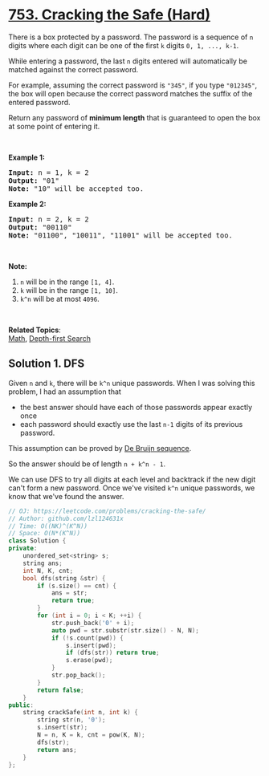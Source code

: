 # [753. Cracking the Safe (Hard)](https://leetcode.com/problems/cracking-the-safe/)

<p>There is a box protected by a password. The password is a sequence of&nbsp;<code>n</code> digits&nbsp;where each digit can be one of the first <code>k</code> digits <code>0, 1, ..., k-1</code>.</p>

<p>While entering a password,&nbsp;the last <code>n</code> digits entered will automatically be matched against the correct password.</p>

<p>For example, assuming the correct password is <code>"345"</code>,&nbsp;if you type <code>"012345"</code>, the box will open because the correct password matches the suffix of the entered password.</p>

<p>Return any password of <strong>minimum length</strong> that is guaranteed to open the box at some point of entering it.</p>

<p>&nbsp;</p>

<p><b>Example 1:</b></p>

<pre><b>Input:</b> n = 1, k = 2
<b>Output:</b> "01"
<b>Note:</b> "10" will be accepted too.
</pre>

<p><b>Example 2:</b></p>

<pre><b>Input:</b> n = 2, k = 2
<b>Output:</b> "00110"
<b>Note:</b> "01100", "10011", "11001" will be accepted too.
</pre>

<p>&nbsp;</p>

<p><b>Note:</b></p>

<ol>
	<li><code>n</code> will be in the range <code>[1, 4]</code>.</li>
	<li><code>k</code> will be in the range <code>[1, 10]</code>.</li>
	<li><code>k^n</code> will be at most <code>4096</code>.</li>
</ol>

<p>&nbsp;</p>


**Related Topics**:  
[Math](https://leetcode.com/tag/math/), [Depth-first Search](https://leetcode.com/tag/depth-first-search/)

## Solution 1. DFS

Given `n` and `k`, there will be `k^n` unique passwords. When I was solving this problem, I had an assumption that
* the best answer should have each of those passwords appear exactly once
* each password should exactly use the last `n-1` digits of its previous password.

This assumption can be proved by [De Bruijn sequence](https://en.wikipedia.org/wiki/De_Bruijn_sequence).

So the answer should be of length `n + k^n - 1`.

We can use DFS to try all digits at each level and backtrack if the new digit can't form a new password. Once we've visited `k^n` unique passwords, we know that we've found the answer.

```cpp
// OJ: https://leetcode.com/problems/cracking-the-safe/
// Author: github.com/lzl124631x
// Time: O((NK)^(K^N))
// Space: O(N*(K^N))
class Solution {
private:
    unordered_set<string> s;
    string ans;
    int N, K, cnt;
    bool dfs(string &str) {
        if (s.size() == cnt) {
            ans = str;
            return true;
        }
        for (int i = 0; i < K; ++i) {
            str.push_back('0' + i);
            auto pwd = str.substr(str.size() - N, N);
            if (!s.count(pwd)) {
                s.insert(pwd);
                if (dfs(str)) return true;
                s.erase(pwd);
            }
            str.pop_back();
        }
        return false;
    }
public:
    string crackSafe(int n, int k) {
        string str(n, '0');
        s.insert(str);
        N = n, K = k, cnt = pow(K, N);
        dfs(str);
        return ans;
    }
};
```